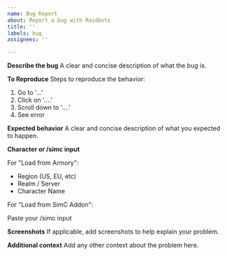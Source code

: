 ```yaml
---
name: Bug Report
about: Report a bug with Raidbots
title: ''
labels: bug
assignees: ''

---
```


**Describe the bug**
A clear and concise description of what the bug is.

**To Reproduce**
Steps to reproduce the behavior:
1. Go to '...'
2. Click on '....'
3. Scroll down to '....'
4. See error

**Expected behavior**
A clear and concise description of what you expected to happen.

**Character or /simc input**

For "Load from Armory":

* Region (US, EU, etc)
* Realm / Server
* Character Name

For "Load from SimC Addon":

Paste your /simc input

**Screenshots**
If applicable, add screenshots to help explain your problem.

**Additional context**
Add any other context about the problem here.
